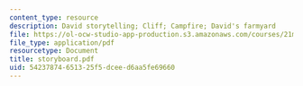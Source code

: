 ```yaml
---
content_type: resource
description: David storytelling; Cliff; Campfire; David's farmyard
file: https://ol-ocw-studio-app-production.s3.amazonaws.com/courses/21m-734-lighting-design-for-the-theatre-fall-2003/54237874651325f5dceed6aa5fe69660_storyboard.pdf
file_type: application/pdf
resourcetype: Document
title: storyboard.pdf
uid: 54237874-6513-25f5-dcee-d6aa5fe69660
---
```

